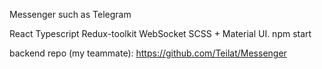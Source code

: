 Messenger such as Telegram

React Typescript Redux-toolkit WebSocket SCSS + Material UI.
npm start

backend repo (my teammate): https://github.com/Teilat/Messenger
